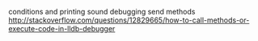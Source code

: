 conditions and printing
sound debugging
send methods http://stackoverflow.com/questions/12829665/how-to-call-methods-or-execute-code-in-lldb-debugger
